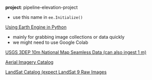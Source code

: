 **project**: pipeline-elevation-project
- use this name in `ee.Initialize()`

[Using Earth Engine in Python](https://developers.google.com/earth-engine/tutorials/community/intro-to-python-api)
- mainly for grabbing image collections or data quickly
- we might need to use Google Colab

[USGS 3DEP 10m National Map Seamless Data (can also ingest 1 m)](https://developers.google.com/earth-engine/datasets/catalog/USGS_3DEP_10m)

[Aerial Imagery Catalog](https://developers.google.com/earth-engine/datasets/tags/highres)

[LandSat Catalog (expect LandSat 9 Raw Images](https://developers.google.com/earth-engine/datasets/catalog/LANDSAT_LC09_C02_T1)